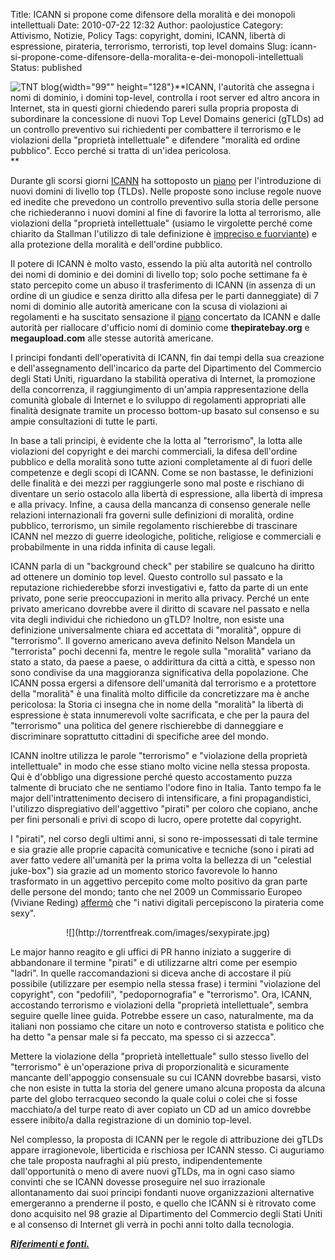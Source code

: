 Title: ICANN si propone come difensore della moralità e dei monopoli intellettuali
Date: 2010-07-22 12:32
Author: paolojustice
Category: Attivismo, Notizie, Policy
Tags: copyright, domini, ICANN, libertà di espressione, pirateria, terrorismo, terroristi, top level domains
Slug: icann-si-propone-come-difensore-della-moralita-e-dei-monopoli-intellettuali
Status: published

![TNT blog](http://blog.tntvillage.scambioetico.org/wp-content/uploads/2010/01/BavaglioRete.jpg){width="99"" height="128"}**ICANN, l'autorità che assegna i nomi di dominio, i domini top-level, controlla i root server ed altro ancora in Internet, sta in questi giorni chiedendo pareri sulla propria proposta di subordinare la concessione di nuovi Top Level Domains generici (gTLDs) ad un controllo preventivo sui richiedenti per combattere il terrorismo e le violazioni della "proprietà intellettuale" e difendere "moralità ed ordine pubblico". Ecco perché si tratta di un'idea pericolosa.  
**  
  

**<!--more-->**

Durante gli scorsi giorni [ICANN](http://it.wikipedia.org/wiki/ICANN) ha sottoposto un [piano](http://forum.icann.org/lists/4gtld-guide/thrd2.html#00089) per l'introduzione di nuovi domini di livello top (TLDs). Nelle proposte sono incluse regole nuove ed inedite che prevedono un controllo preventivo sulla storia delle persone che richiederanno i nuovi domini al fine di favorire la lotta al terrorismo, alle violazioni della "proprietà intellettuale" (usiamo le virgolette perché come chiarito da Stallman l'utilizzo di tale definizione è [impreciso e fuorviante](http://stallman.org/articles/ft-response.html)) e alla protezione della moralità e dell'ordine pubblico.

Il potere di ICANN è molto vasto, essendo la più alta autorità nel controllo dei nomi di dominio e dei domini di livello top; solo poche settimane fa è stato percepito come un abuso il trasferimento di ICANN (in assenza di un ordine di un giudice e senza diritto alla difesa per le parti danneggiate) di 7 nomi di dominio alle autorità americane con la scusa di violazioni ai regolamenti e ha suscitato sensazione il [piano](http://torrentfreak.com/pirate-bay-and-megaupload-escape-domain-seizure-by-us-100707/) concertato da ICANN e dalle autorità per riallocare d'ufficio nomi di dominio come **thepiratebay.org** e **megaupload.com** alle stesse autorità americane.

I principi fondanti dell'operatività di ICANN, fin dai tempi della sua creazione e dell'assegnamento dell'incarico da parte del Dipartimento del Commercio degli Stati Uniti, riguardano la stabilità operativa di Internet, la promozione della concorrenza, il raggiungimento di un'ampia rappresentazione della comunità globale di Internet e lo sviluppo di regolamenti appropriati alle finalità designate tramite un processo bottom-up basato sul consenso e su ampie consultazioni di tutte le parti.

In base a tali principi, è evidente che la lotta al "terrorismo", la lotta alle violazioni del copyright e dei marchi commerciali, la difesa dell'ordine pubblico e della moralità sono tutte azioni completamente al di fuori delle competenze e degli scopi di ICANN. Come se non bastasse, le definizioni delle finalità e dei mezzi per raggiungerle sono mal poste e rischiano di diventare un serio ostacolo alla libertà di espressione, alla libertà di impresa e alla privacy. Infine, a causa della mancanza di consenso generale nelle relazioni internazionali fra governi sulle definizioni di moralità, ordine pubblico, terrorismo, un simile regolamento rischierebbe di trascinare ICANN nel mezzo di guerre ideologiche, politiche, religiose e commerciali e probabilmente in una ridda infinita di cause legali.

ICANN parla di un "background check" per stabilire se qualcuno ha diritto ad ottenere un dominio top level. Questo controllo sul passato e la reputazione richiederebbe sforzi investigativi e, fatto da parte di un ente privato, pone serie preoccupazioni in merito alla privacy. Perché un ente privato americano dovrebbe avere il diritto di scavare nel passato e nella vita degli individui che richiedono un gTLD? Inoltre, non esiste una definizione universalmente chiara ed accettata di "moralità", oppure di "terrorismo". Il governo americano aveva definito Nelson Mandela un "terrorista" pochi decenni fa, mentre le regole sulla "moralità" variano da stato a stato, da paese a paese, o addirittura da città a città, e spesso non sono condivise da una maggioranza significativa della popolazione. Che ICANN possa ergersi a difensore dell'umanità dal terrorismo e a protettore della "moralità" è una finalità molto difficile da concretizzare ma è anche pericolosa: la Storia ci insegna che in nome della "moralità" la libertà di espressione è stata innumerevoli volte sacrificata, e che per la paura del "terrorismo" una politica del genere rischierebbe di danneggiare e discriminare soprattutto cittadini di specifiche aree del mondo.

ICANN inoltre utilizza le parole "terrorismo" e "violazione della proprietà intellettuale" in modo che esse stiano molto vicine nella stessa proposta. Qui è d'obbligo una digressione perché questo accostamento puzza talmente di bruciato che ne sentiamo l'odore fino in Italia. Tanto tempo fa le major dell'intrattenimento decisero di intensificare, a fini propagandistici, l'utilizzo dispregiativo dell'aggettivo "pirati" per coloro che copiano, anche per fini personali e privi di scopo di lucro, opere protette dal copyright.

I "pirati", nel corso degli ultimi anni, si sono re-impossessati di tale termine e sia grazie alle proprie capacità comunicative e tecniche (sono i pirati ad aver fatto vedere all'umanità per la prima volta la bellezza di un "celestial juke-box") sia grazie ad un momento storico favorevole lo hanno trasformato in un aggettivo percepito come molto positivo da gran parte delle persone del mondo; tanto che nel 2009 un Commissario Europeo (Viviane Reding) [affermò](http://torrentfreak.com/eu-commissioner-digital-natives-see-piracy-as-sexy-090710/) che "i nativi digitali percepiscono la pirateria come sexy".

<p>
<center>
![](http://torrentfreak.com/images/sexypirate.jpg)

</center>
</p>
Le major hanno reagito e gli uffici di PR hanno iniziato a suggerire di abbandonare il termine "pirati" e di utilizzarne altri come per esempio "ladri". In quelle raccomandazioni si diceva anche di accostare il più possibile (utilizzare per esempio nella stessa frase) i termini "violazione del copyright", con "pedofili", "pedopornografia" e "terrorismo". Ora, ICANN, accostando terrorismo e violazioni della "proprietà intellettuale", sembra seguire quelle linee guida. Potrebbe essere un caso, naturalmente, ma da italiani non possiamo che citare un noto e controverso statista e politico che ha detto "a pensar male si fa peccato, ma spesso ci si azzecca".

Mettere la violazione della "proprietà intellettuale" sullo stesso livello del "terrorismo" è un'operazione priva di proporzionalità e sicuramente mancante dell'appoggio consensuale su cui ICANN dovrebbe basarsi, visto che non esiste in tutta la storia del genere umano alcuna proposta da alcuna parte del globo terracqueo secondo la quale colui o colei che si fosse macchiato/a del turpe reato di aver copiato un CD ad un amico dovrebbe essere inibito/a dalla registrazione di un dominio top-level.

Nel complesso, la proposta di ICANN per le regole di attribuzione dei gTLDs appare irragionevole, liberticida e rischiosa per ICANN stesso. Ci auguriamo che tale proposta naufraghi al più presto, indipendentemente dall'opportunità o meno di avere nuovi gTLDs, ma in ogni caso siamo convinti che se ICANN dovesse proseguire nel suo irrazionale allontanamento dai suoi principi fondanti nuove organizzazioni alternative emergeranno a prenderne il posto, e quello che ICANN si è ritrovato come dono acquisito nel 98 grazie al Dipartimento del Commercio degli Stati Uniti e al consenso di Internet gli verrà in pochi anni tolto dalla tecnologia.

***[Riferimenti e fonti.](http://forum.icann.org/lists/4gtld-guide/thrd2.html#00089)***
